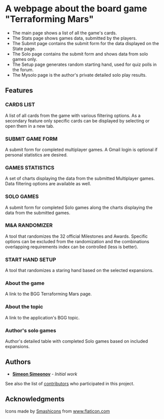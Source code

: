 # A webpage about the board game "Terraforming Mars"

* The main page shows a list of all the game's cards.
* The Stats page shows games data, submitted by the players.
* The Submit page contains the submit form for the data displayed on the State page.
* The Solo page contains the submit form and shows data from solo games only.
* The Setup page generates random starting hand, used for quiz polls in the forum.
* The Mysolo page is the author's private detailed solo play results.

## Features

### CARDS LIST
A list of all cards from the game with various filtering options.
As a secondary feature only specific cards can be displayed by selecting or open them in a new tab.

### SUBMIT GAME FORM
A submit form for completed multiplayer games.
A Gmail login is optional if personal statistics are desired.

### GAMES STATISTICS
A set of charts displaying the data from the submitted Multiplayer games. Data filtering options are available as well.

### SOLO GAMES
A submit form for completed Solo games along the charts displaying the data from the submitted games.

### M&A RANDOMIZER
A tool that randomizes the 32 official Milestones and Awards.
Specific options can be excluded from the randomization and the combinations overlapping requirements index can be controlled (less is better).

### START HAND SETUP
A tool that randomizes a staring hand based on the selected expansions.

### About the game
A link to the BGG Terraforming Mars page.

### About the topic
A link to the application's BGG topic.

### Author's solo games
Author's detailed table with completed Solo games based on included expansions.

## Authors

* **[Simeon Simeonov](https://github.com/ssimeonoff)** - *Initial work*

See also the list of [contributors](https://github.com/your/project/contributors) who participated in this project.

## Acknowledgments
Icons made by <a href="https://www.flaticon.com/authors/smashicons" title="Smashicons">Smashicons</a> from <a href="https://www.flaticon.com/" title="Flaticon"> www.flaticon.com</a>
